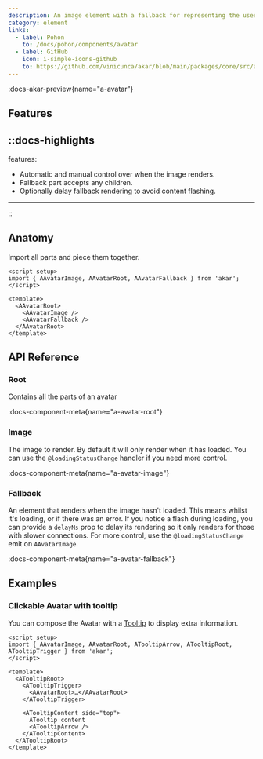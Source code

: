 ```yaml
---
description: An image element with a fallback for representing the user.
category: element
links:
  - label: Pohon
    to: /docs/pohon/components/avatar
  - label: GitHub
    icon: i-simple-icons-github
    to: https://github.com/vinicunca/akar/blob/main/packages/core/src/avatar/index.ts
---
```


:docs-akar-preview{name="a-avatar"}

## Features

::docs-highlights
---
features:
  - Automatic and manual control over when the image renders.
  - Fallback part accepts any children.
  - Optionally delay fallback rendering to avoid content flashing.
---
::

## Anatomy

Import all parts and piece them together.

```vue
<script setup>
import { AAvatarImage, AAvatarRoot, AAvatarFallback } from 'akar';
</script>

<template>
  <AAvatarRoot>
    <AAvatarImage />
    <AAvatarFallback />
  </AAvatarRoot>
</template>
```

## API Reference

### Root

Contains all the parts of an avatar

:docs-component-meta{name="a-avatar-root"}

### Image

The image to render. By default it will only render when it has loaded. You can use the `@loadingStatusChange` handler if you need more control.

:docs-component-meta{name="a-avatar-image"}

### Fallback

An element that renders when the image hasn't loaded. This means whilst it's loading, or if there was an error. If you notice a flash during loading, you can provide a `delayMs` prop to delay its rendering so it only renders for those with slower connections. For more control, use the `@loadingStatusChange` emit on `AAvatarImage`.

:docs-component-meta{name="a-avatar-fallback"}

## Examples

### Clickable Avatar with tooltip

You can compose the Avatar with a [Tooltip](/docs/akar/components/tooltip) to display extra information.

```vue {6-7,9,11-15}
<script setup>
import { AAvatarImage, AAvatarRoot, ATooltipArrow, ATooltipRoot, ATooltipTrigger } from 'akar';
</script>

<template>
  <ATooltipRoot>
    <ATooltipTrigger>
      <AAvatarRoot>…</AAvatarRoot>
    </ATooltipTrigger>

    <ATooltipContent side="top">
      ATooltip content
      <ATooltipArrow />
    </ATooltipContent>
  </ATooltipRoot>
</template>
```
